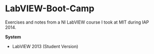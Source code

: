 # LabVIEW-Boot-Camp
Exercises and notes from a NI LabVIEW course I took at MIT during IAP 2014.

**System** 
* LabVIEW 2013 (Student Version)
